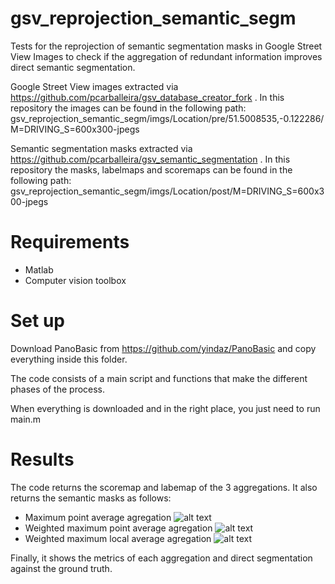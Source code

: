 # gsv_reprojection_semantic_segm
Tests for the reprojection of semantic segmentation masks in Google Street View Images to check if the aggregation of redundant information improves direct semantic segmentation.

Google Street View images extracted via https://github.com/pcarballeira/gsv_database_creator_fork . In this repository the images can be found in the following path: gsv_reprojection_semantic_segm/imgs/Location/pre/51.5008535,-0.122286/M=DRIVING_S=600x300-jpegs

Semantic segmentation masks extracted via https://github.com/pcarballeira/gsv_semantic_segmentation . In this repository the masks, labelmaps and scoremaps can be found in the following path: gsv_reprojection_semantic_segm/imgs/Location/post/M=DRIVING_S=600x300-jpegs

# Requirements
- Matlab
- Computer vision toolbox
# Set up
Download PanoBasic from https://github.com/yindaz/PanoBasic and copy everything inside this folder.

The code consists of a main script and functions that make the different phases of the process.

When everything is downloaded and in the right place, you just need to run main.m
# Results
The code returns the scoremap and labemap of the 3 aggregations.
It also returns the semantic masks as follows:
- Maximum point average agregation
![alt text](https://github.com/pcarballeira/gsv_reprojection_semantic_segm/blob/master/imgs/Location/tests/maximum_point_average_agregation.png)
- Weighted maximum point average agregation
![alt text](https://github.com/pcarballeira/gsv_reprojection_semantic_segm/blob/master/imgs/Location/tests/weighted_maximum_point_average_agregation.png)
- Weighted maximum local average agregation
![alt text](https://github.com/pcarballeira/gsv_reprojection_semantic_segm/blob/master/imgs/Location/tests/weighted_maximum_local_average_agregation.png)

Finally, it shows the metrics of each aggregation and direct segmentation against the ground truth.
